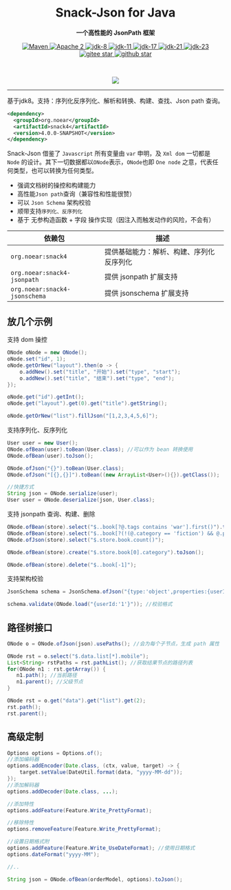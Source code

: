 <h1 align="center" style="text-align:center;">
  Snack-Json for Java
</h1>
<p align="center">
	<strong>一个高性能的 JsonPath 框架</strong>
</p>

<p align="center">
    <a target="_blank" href="https://central.sonatype.com/artifact/org.noear/snack4">
        <img src="https://img.shields.io/maven-central/v/org.noear/snack4.svg?label=Maven%20Central" alt="Maven" />
    </a>
    <a target="_blank" href="https://www.apache.org/licenses/LICENSE-2.0.txt">
		<img src="https://img.shields.io/:license-Apache2-blue.svg" alt="Apache 2" />
	</a>
    <a target="_blank" href="https://www.oracle.com/java/technologies/javase/javase-jdk8-downloads.html">
		<img src="https://img.shields.io/badge/JDK-8-green.svg" alt="jdk-8" />
	</a>
    <a target="_blank" href="https://www.oracle.com/java/technologies/javase/jdk11-archive-downloads.html">
		<img src="https://img.shields.io/badge/JDK-11-green.svg" alt="jdk-11" />
	</a>
    <a target="_blank" href="https://www.oracle.com/java/technologies/javase/jdk17-archive-downloads.html">
		<img src="https://img.shields.io/badge/JDK-17-green.svg" alt="jdk-17" />
	</a>
    <a target="_blank" href="https://www.oracle.com/java/technologies/javase/jdk21-archive-downloads.html">
		<img src="https://img.shields.io/badge/JDK-21-green.svg" alt="jdk-21" />
	</a>
    <a target="_blank" href="https://www.oracle.com/java/technologies/javase/jdk23-archive-downloads.html">
		<img src="https://img.shields.io/badge/JDK-23-green.svg" alt="jdk-23" />
	</a>
    <br />
    <a target="_blank" href='https://gitee.com/noear/snack3/stargazers'>
        <img src='https://gitee.com/noear/snack3/badge/star.svg' alt='gitee star'/>
    </a>
    <a target="_blank" href='https://github.com/noear/snack3/stargazers'>
        <img src="https://img.shields.io/github/stars/noear/snack3.svg?style=flat&logo=github" alt="github star"/>
    </a>
</p>

<br/>
<p align="center">
	<a href="https://jq.qq.com/?_wv=1027&k=kjB5JNiC">
	<img src="https://img.shields.io/badge/QQ交流群-22200020-orange"/></a>
</p>


<hr />

基于jdk8。支持：序列化反序列化、解析和转换、构建、查找、Json path 查询。

```xml
<dependency>
  <groupId>org.noear</groupId>
  <artifactId>snack4</artifactId>
  <version>4.0.0-SNAPSHOT</version>
</dependency>
```

Snack-Json 借鉴了 `Javascript` 所有变量由 `var` 申明，及 `Xml dom` 一切都是 `Node` 的设计。其下一切数据都以`ONode`表示，`ONode`也即 `One node` 之意，代表任何类型，也可以转换为任何类型。
* 强调文档树的操控和构建能力
* 高性能`Json path`查询（兼容性和性能很赞）
* 可以 `Json Schema` 架构校验
* 顺带支持`序列化、反序列化`
* 基于 无参构造函数 + 字段 操作实现（因注入而触发动作的风险，不会有）


| 依赖包                           | 描述                   |  
|-------------------------------|----------------------| 
| `org.noear:snack4`            | 提供基础能力：解析、构建、序列化反序列化 |   
| `org.noear:snack4-jsonpath`   | 提供 jsonpath 扩展支持     |   
| `org.noear:snack4-jsonschema` | 提供 jsonschema 扩展支持   |  


## 放几个示例

支持 dom 操控

```java
ONode oNode = new ONode();
oNode.set("id", 1);
oNode.getOrNew("layout").then(o -> {
    o.addNew().set("title", "开始").set("type", "start");
    o.addNew().set("title", "结束").set("type", "end");
});

oNode.get("id").getInt();
oNode.get("layout").get(0).get("title").getString();

oNode.getOrNew("list").fillJson("[1,2,3,4,5,6]");
```

支持序列化、反序列化

```java
User user = new User();
ONode.ofBean(user).toBean(User.class); //可以作为 bean 转换使用
ONode.ofBean(user).toJson();

ONode.ofJson("{}").toBean(User.class);
ONode.ofJson("[{},{}]").toBean((new ArrayList<User>(){}).getClass());

//快捷方式
String json = ONode.serialize(user);
User user = ONode.deserialize(json, User.class);
```

支持 jsonpath 查询、构建、删除

```java
ONode.ofBean(store).select("$..book[?@.tags contains 'war'].first()").toBean(Book.class); //RFC9535 规范，可以没有括号
ONode.ofBean(store).select("$..book[?(!(@.category == 'fiction') && @.price < 40)].first()").toBean(Book.class);
ONode.ofJson(store).select("$.store.book.count()");

ONode.ofBean(store).create("$.store.book[0].category").toJson();

ONode.ofBean(store).delete("$..book[-1]");
```


支持架构校验

```java
JsonSchema schema = JsonSchema.ofJson("{type:'object',properties:{userId:{type:'string'}}}"); //加载架构定义

schema.validate(ONode.load("{userId:'1'}")); //校验格式
```


## 路径树接口

```java
ONode o = ONode.ofJson(json).usePaths(); //会为每个子节点，生成 path 属性

ONode rst = o.select("$.data.list[*].mobile");
List<String> rstPaths = rst.pathList(); //获取结果节点的路径列表
for(ONode n1 : rst.getArray()) {
   n1.path(); //当前路径
   n1.parent(); //父级节点
}

ONode rst = o.get("data").get("list").get(2);
rst.path();
rst.parent();
```



## 高级定制


```java
Options options = Options.of();
//添加编码器
options.addEncoder(Date.class, (ctx, value, target) -> {
    target.setValue(DateUtil.format(data, "yyyy-MM-dd"));
});
//添加解码器
options.addDecoder(Date.class, ...);

//添加特性
options.addFeature(Feature.Write_PrettyFormat);

//移除特性
options.removeFeature(Feature.Write_PrettyFormat);

//设置日期格式附
options.addFeature(Feature.Write_UseDateFormat); //使用日期格式
options.dateFormat("yyyy-MM");

//..

String json = ONode.ofBean(orderModel, options).toJson();
```

